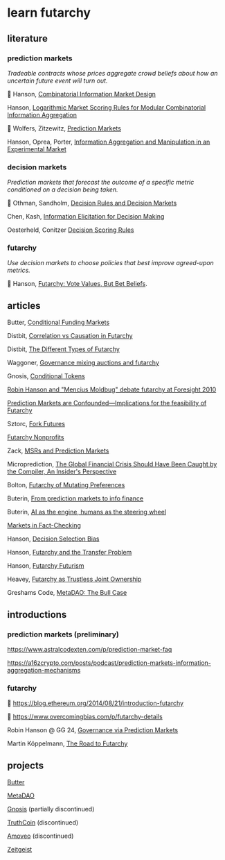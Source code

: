 # learn futarchy

## literature

### prediction markets

_Tradeable contracts whose prices aggregate crowd beliefs about how an uncertain future event will turn out._

📍 Hanson, [Combinatorial Information Market Design](https://mason.gmu.edu/~rhanson/combobet.pdf)

Hanson, [Logarithmic Market Scoring Rules for Modular Combinatorial Information Aggregation](https://mason.gmu.edu/~rhanson/mktscore.pdf)

📍 Wolfers, Zitzewitz, [Prediction Markets](https://users.nber.org/~jwolfers/Papers/Predictionmarkets.pdf)

Hanson, Oprea, Porter, [Information Aggregation and Manipulation in an Experimental Market](https://mason.gmu.edu/~rhanson/biastest.pdf)

### decision markets

_Prediction markets that forecast the outcome of a specific metric conditioned on a decision being taken._

📍 Othman, Sandholm, [Decision Rules and Decision Markets](https://www.cs.cmu.edu/~sandholm/decision%20rules%20and%20decision%20markets.AAMAS10.pdf)

Chen, Kash, [Information Elicitation for Decision Making](https://projects.iq.harvard.edu/sites/projects.iq.harvard.edu/files/yiling/files/decisionrules.pdf)

Oesterheld, Conitzer [Decision Scoring Rules](https://users.cs.duke.edu/~conitzer/decisionWINE20.pdf)

### futarchy

_Use decision markets to choose policies that best improve agreed-upon metrics._

📍 Hanson, [Futarchy: Vote Values, But Bet Beliefs](https://mason.gmu.edu/~rhanson/futarchy.html).

## articles

Butter, [Conditional Funding Markets](https://ggresear.ch/t/conditional-funding-markets/27)

Distbit, [Correlation vs Causation in Futarchy](https://distbit.xyz/correlation-vs-causation-in-futarchy)

Distbit, [The Different Types of Futarchy](https://ggresear.ch/t/the-different-types-of-futarchy-more-than-you-wanted-to-know/74)

Waggoner, [Governance mixing auctions and futarchy](https://ethresear.ch/t/governance-mixing-auctions-and-futarchy/10772)

Gnosis, [Conditional Tokens](https://web.archive.org/web/20221219190117/https://docs.gnosis.io/conditionaltokens/docs/introduction1/)

[Robin Hanson and "Mencius Moldbug" debate futarchy at Foresight 2010](https://www.youtube.com/watch?v=Tb-6ikXdOzE)

[Prediction Markets are Confounded—Implications for the feasibility of Futarchy](https://www.greaterwrong.com/posts/xnC68ZfTkPyzXQS8p/prediction-markets-are-confounded-implications-for-the)

Sztorc, [Fork Futures](https://www.truthcoin.info/blog/fork-futures/)

[Futarchy Nonprofits](https://docs.google.com/document/d/1cxAWuW1HxJY_bD0gYELpUPzo5-ONCl6r9UHnqjE0_TQ/mobilebasic)

Zack, [MSRs and Prediction Markets](https://github.com/zack-bitcoin/amoveo-docs/blob/master/basics/msrs_and_prediction_markets.md)

Microprediction, [The Global Financial Crisis Should Have Been Caught by the Compiler, An Insider's Perspective](https://scribe.rip/geekculture/the-global-financial-crisis-should-have-been-caught-by-the-compiler-an-insiders-perspective-9229967e7f45)

Bolton, [Futarchy of Mutating Preferences](https://thequantummilkman.substack.com/p/futarchy-of-mutating-preferences)

Buterin, [From prediction markets to info finance](https://vitalik.eth.limo/general/2024/11/09/infofinance.html)

Buterin, [AI as the engine, humans as the steering wheel](https://vitalik.eth.limo/general/2025/02/28/aihumans.html)

[Markets in Fact-Checking](https://worksinprogress.co/issue/markets-in-fact-checking/)

Hanson, [Decision Selection Bias](https://www.overcomingbias.com/p/decision-selection-bias)

Hanson, [Futarchy and the Transfer Problem](https://www.overcomingbias.com/p/futarchy-and-the-transfer-problem)

Hanson, [Futarchy Futurism](https://www.overcomingbias.com/p/futarchy-futurism)

Heavey, [Futarchy as Trustless Joint Ownership](https://www.umbraresearch.xyz/writings/futarchy)

Greshams Code, [MetaDAO: The Bull Case](https://greshamscode.substack.com/p/metadao-the-bull-case)


## introductions

### prediction markets (preliminary)

https://www.astralcodexten.com/p/prediction-market-faq

https://a16zcrypto.com/posts/podcast/prediction-markets-information-aggregation-mechanisms

### futarchy

📍 https://blog.ethereum.org/2014/08/21/introduction-futarchy

📍 https://www.overcomingbias.com/p/futarchy-details

Robin Hanson @ GG 24, [Governance via Prediction Markets](https://www.youtube.com/watch?v=72wyqDQnbT4)

Martin Köppelmann, [The Road to Futarchy](https://www.youtube.com/watch?v=FUAdCatOM-M)

## projects

[Butter](https://buttery.gg)

[MetaDAO](https://metadao.fi)

[Gnosis](https://web.archive.org/web/20230323140305/https://docs.gnosis.io/conditionaltokens/) (partially discontinued)

[TruthCoin](https://www.truthcoin.info/papers/) (discontinued)

[Amoveo](https://github.com/zack-bitcoin/amoveo-docs/blob/master/blog_posts/futarchys_failure.md) (discontinued)

[Zeitgeist]([https://zeitgeist.pm/](https://docs.zeitgeist.pm/docs/learn/futarchy))
